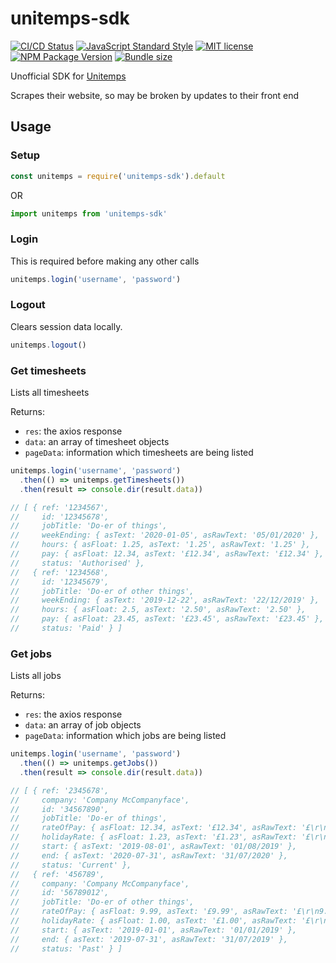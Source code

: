 # unitemps-sdk

[![CI/CD Status](https://github.com/domdomegg/unitemps-sdk/workflows/CI/CD/badge.svg)](https://github.com/domdomegg/unitemps-sdk/actions?workflow=CI/CD)
[![JavaScript Standard Style](https://img.shields.io/badge/code_style-standard-brightgreen.svg)](https://standardjs.com)
[![MIT license](https://img.shields.io/badge/License-MIT-blue.svg)](https://github.com/domdomegg/unitemps-sdk/blob/master/LICENSE)
[![NPM Package Version](https://img.shields.io/npm/v/unitemps-sdk)](https://www.npmjs.com/package/unitemps-sdk) 
[![Bundle size](https://img.shields.io/bundlephobia/minzip/unitemps-sdk?label=size)](https://bundlephobia.com/result?p=unitemps-sdk@latest)

Unofficial SDK for [Unitemps](https://www.unitemps.com/)

Scrapes their website, so may be broken by updates to their front end

## Usage

### Setup

```js
const unitemps = require('unitemps-sdk').default
```

OR

```typescript
import unitemps from 'unitemps-sdk'
```

### Login

This is required before making any other calls

```js
unitemps.login('username', 'password')
```

### Logout

Clears session data locally.

```js
unitemps.logout()
```

### Get timesheets

Lists all timesheets

Returns:
- `res`: the axios response
- `data`: an array of timesheet objects
- `pageData`: information which timesheets are being listed

```js
unitemps.login('username', 'password')
  .then(() => unitemps.getTimesheets())
  .then(result => console.dir(result.data))

// [ { ref: '1234567',
//     id: '12345678',
//     jobTitle: 'Do-er of things',
//     weekEnding: { asText: '2020-01-05', asRawText: '05/01/2020' },
//     hours: { asFloat: 1.25, asText: '1.25', asRawText: '1.25' },
//     pay: { asFloat: 12.34, asText: '£12.34', asRawText: '£12.34' },
//     status: 'Authorised' },
//   { ref: '1234568',
//     id: '12345679',
//     jobTitle: 'Do-er of other things',
//     weekEnding: { asText: '2019-12-22', asRawText: '22/12/2019' },
//     hours: { asFloat: 2.5, asText: '2.50', asRawText: '2.50' },
//     pay: { asFloat: 23.45, asText: '£23.45', asRawText: '£23.45' },
//     status: 'Paid' } ]
```


### Get jobs

Lists all jobs

Returns:
- `res`: the axios response
- `data`: an array of job objects
- `pageData`: information which jobs are being listed

```js
unitemps.login('username', 'password')
  .then(() => unitemps.getJobs())
  .then(result => console.dir(result.data))

// [ { ref: '2345678',
//     company: 'Company McCompanyface',      
//     id: '34567890',
//     jobTitle: 'Do-er of things',
//     rateOfPay: { asFloat: 12.34, asText: '£12.34', asRawText: '£\r\n12.34' },
//     holidayRate: { asFloat: 1.23, asText: '£1.23', asRawText: '£\r\n1.23' },
//     start: { asText: '2019-08-01', asRawText: '01/08/2019' },
//     end: { asText: '2020-07-31', asRawText: '31/07/2020' },
//     status: 'Current' },
//   { ref: '456789',
//     company: 'Company McCompanyface',
//     id: '56789012',
//     jobTitle: 'Do-er of other things',
//     rateOfPay: { asFloat: 9.99, asText: '£9.99', asRawText: '£\r\n9.99' },
//     holidayRate: { asFloat: 1.00, asText: '£1.00', asRawText: '£\r\n1.00' },
//     start: { asText: '2019-01-01', asRawText: '01/01/2019' },
//     end: { asText: '2019-07-31', asRawText: '31/07/2019' },
//     status: 'Past' } ]
```
